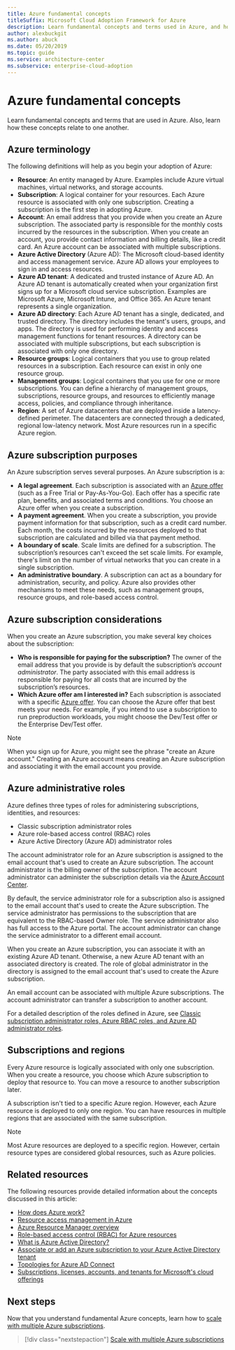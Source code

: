 ```yaml
---
title: Azure fundamental concepts
titleSuffix: Microsoft Cloud Adoption Framework for Azure
description: Learn fundamental concepts and terms used in Azure, and how these concepts relate to each other.
author: alexbuckgit
ms.author: abuck
ms.date: 05/20/2019
ms.topic: guide
ms.service: architecture-center
ms.subservice: enterprise-cloud-adoption
---
```


# Azure fundamental concepts

Learn fundamental concepts and terms that are used in Azure. Also, learn how these concepts relate to one another.

## Azure terminology

The following definitions will help as you begin your adoption of Azure:

- **Resource**: An entity managed by Azure. Examples include Azure virtual machines, virtual networks, and storage accounts.
- **Subscription**: A logical container for your resources. Each Azure resource is associated with only one subscription. Creating a subscription is the first step in adopting Azure.
- **Account**: An email address that you provide when you create an Azure subscription. The associated party is responsible for the monthly costs incurred by the resources in the subscription. When you create an account, you provide contact information and billing details, like a credit card. An Azure account can be associated with multiple subscriptions.
- **Azure Active Directory** (Azure AD): The Microsoft cloud-based identity and access management service. Azure AD allows your employees to sign in and access resources.
- **Azure AD tenant**: A dedicated and trusted instance of Azure AD. An Azure AD tenant is automatically created when your organization first signs up for a Microsoft cloud service subscription. Examples are Microsoft Azure, Microsoft Intune, and Office 365. An Azure tenant represents a single organization.
- **Azure AD directory**: Each Azure AD tenant has a single, dedicated, and trusted directory. The directory includes the tenant's users, groups, and apps. The directory is used for performing identity and access management functions for tenant resources. A directory can be associated with multiple subscriptions, but each subscription is associated with only one directory.
- **Resource groups**: Logical containers that you use to group related resources in a subscription. Each resource can exist in only one resource group.
- **Management groups**: Logical containers that you use for one or more subscriptions. You can define a hierarchy of management groups, subscriptions, resource groups, and resources to efficiently manage access, policies, and compliance through inheritance.
- **Region**: A set of Azure datacenters that are deployed inside a latency-defined perimeter. The datacenters are connected through a dedicated, regional low-latency network. Most Azure resources run in a specific Azure region.

## Azure subscription purposes

An Azure subscription serves several purposes. An Azure subscription is a:

- **A legal agreement**. Each subscription is associated with an [Azure offer](https://azure.microsoft.com/support/legal/offer-details) (such as a Free Trial or Pay-As-You-Go). Each offer has a specific rate plan, benefits, and associated terms and conditions. You choose an Azure offer when you create a subscription.
- **A payment agreement**. When you create a subscription, you provide payment information for that subscription, such as a credit card number. Each month, the costs incurred by the resources deployed to that subscription are calculated and billed via that payment method.
- **A boundary of scale**. Scale limits are defined for a subscription. The subscription’s resources can't exceed the set scale limits. For example, there's limit on the number of virtual networks that you can create in a single subscription.
- **An administrative boundary**. A subscription can act as a boundary for administration, security, and policy. Azure also provides other mechanisms to meet these needs, such as management groups, resource groups, and role-based access control.

## Azure subscription considerations

When you create an Azure subscription, you make several key choices about the subscription:

- **Who is responsible for paying for the subscription?** The owner of the email address that you provide is by default the subscription’s *account administrator*. The party associated with this email address is responsible for paying for all costs that are incurred by the subscription’s resources.
- **Which Azure offer am I interested in?** Each subscription is associated with a specific [Azure offer](https://azure.microsoft.com/support/legal/offer-details). You can choose the Azure offer that best meets your needs. For example, if you intend to use a subscription to run preproduction workloads, you might choose the Dev/Test offer or the Enterprise Dev/Test offer.

> [!NOTE]
> When you sign up for Azure, you might see the phrase "create an Azure account." Creating an Azure account means creating an Azure subscription and associating it with the email account you provide.

## Azure administrative roles

Azure defines three types of roles for administering subscriptions, identities, and resources:

- Classic subscription administrator roles
- Azure role-based access control (RBAC) roles
- Azure Active Directory (Azure AD) administrator roles

The account administrator role for an Azure subscription is assigned to the email account that's used to create an Azure subscription. The account administrator is the billing owner of the subscription. The account administrator can administer the subscription details via the [Azure Account Center](https://account.azure.com/Subscriptions).

By default, the service administrator role for a subscription also is assigned to the email account that's used to create the Azure subscription. The service administrator has permissions to the subscription that are equivalent to the RBAC-based Owner role. The service administrator also has full access to the Azure portal. The account administrator can change the service administrator to a different email account.

When you create an Azure subscription, you can associate it with an existing Azure AD tenant. Otherwise, a new Azure AD tenant with an associated directory is created. The role of global administrator in the directory is assigned to the email account that's used to create the Azure subscription.

An email account can be associated with multiple Azure subscriptions. The account administrator can transfer a subscription to another account.

For a detailed description of the roles defined in Azure, see [Classic subscription administrator roles, Azure RBAC roles, and Azure AD administrator roles](/azure/role-based-access-control/rbac-and-directory-admin-roles).

## Subscriptions and regions

Every Azure resource is logically associated with only one subscription. When you create a resource, you choose which Azure subscription to deploy that resource to. You can move a resource to another subscription later.

A subscription isn't tied to a specific Azure region. However, each Azure resource is deployed to only one region. You can have resources in multiple regions that are associated with the same subscription.

> [!NOTE]
> Most Azure resources are deployed to a specific region. However, certain resource types are considered global resources, such as Azure policies.

## Related resources

The following resources provide detailed information about the concepts discussed in this article:

- [How does Azure work?](/azure/architecture/cloud-adoption/getting-started/what-is-azure)
- [Resource access management in Azure](/azure/architecture/cloud-adoption/getting-started/azure-resource-access)
- [Azure Resource Manager overview](/azure/azure-resource-manager/resource-group-overview)
- [Role-based access control (RBAC) for Azure resources](/azure/role-based-access-control/overview)
- [What is Azure Active Directory?](/azure/active-directory/fundamentals/active-directory-whatis)
- [Associate or add an Azure subscription to your Azure Active Directory tenant](/azure/active-directory/fundamentals/active-directory-how-subscriptions-associated-directory)
- [Topologies for Azure AD Connect](/azure/active-directory/hybrid/plan-connect-topologies)
- [Subscriptions, licenses, accounts, and tenants for Microsoft's cloud offerings](/office365/enterprise/subscriptions-licenses-accounts-and-tenants-for-microsoft-cloud-offerings)

## Next steps

Now that you understand fundamental Azure concepts, learn how to [scale with multiple Azure subscriptions](./scaling-subscriptions.md).

> [!div class="nextstepaction"]
> [Scale with multiple Azure subscriptions](./scaling-subscriptions.md)
